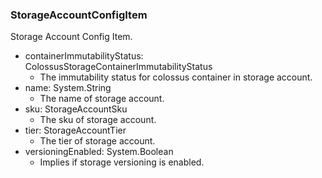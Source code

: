 ### StorageAccountConfigItem
Storage Account Config Item.

- containerImmutabilityStatus: ColossusStorageContainerImmutabilityStatus
  - The immutability status for colossus container in storage account.
- name: System.String
  - The name of storage account.
- sku: StorageAccountSku
  - The sku of storage account.
- tier: StorageAccountTier
  - The tier of storage account.
- versioningEnabled: System.Boolean
  - Implies if storage versioning is enabled.
